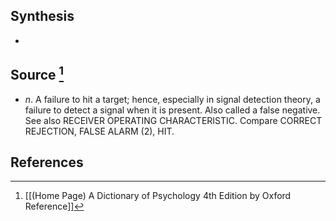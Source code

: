 ## Synthesis
- 
## Source [^1]
- $n$. A failure to hit a target; hence, especially in signal detection theory, a failure to detect a signal when it is present. Also called a false negative. See also RECEIVER OPERATING CHARACTERISTIC. Compare CORRECT REJECTION, FALSE ALARM (2), HIT.
## References

[^1]: [[(Home Page) A Dictionary of Psychology 4th Edition by Oxford Reference]]